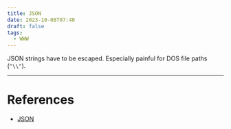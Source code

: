 ```yaml
---
title: JSON
date: 2023-10-08T07:40
draft: false
tags:
  - WWW
---
```

JSON strings have to be escaped.  Especially painful for DOS file paths (`"\\"`).

---
# References

- [JSON](https://www.json.org/json-en.html)

